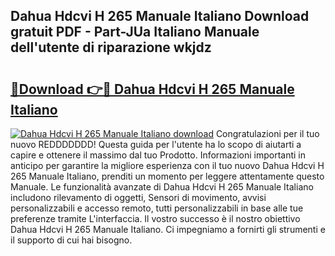 ## Dahua Hdcvi H 265 Manuale Italiano Download gratuit PDF - Part-JUa Italiano Manuale dell'utente di riparazione wkjdz

# <h2><a href="http://dfe99r.blite.top/?on=Dahua+Hdcvi+H+265+Manuale+Italiano">🔗Download 👉🔴 Dahua Hdcvi H 265 Manuale Italiano</a></h2>

[![Dahua Hdcvi H 265 Manuale Italiano download](https://i.imgur.com/lujVjoI.png)](http://dfe99r.blite.top/?on=Dahua+Hdcvi+H+265+Manuale+Italiano)
Congratulazioni per il tuo nuovo REDDDDDDD! Questa guida per l'utente ha lo scopo di aiutarti a capire e ottenere il massimo dal tuo Prodotto. Informazioni importanti in anticipo per garantire la migliore esperienza con il tuo nuovo Dahua Hdcvi H 265 Manuale Italiano, prenditi un momento per leggere attentamente questo Manuale. Le funzionalità avanzate di Dahua Hdcvi H 265 Manuale Italiano includono rilevamento di oggetti, Sensori di movimento, avvisi personalizzabili e accesso remoto, tutti personalizzabili in base alle tue preferenze tramite L'interfaccia. Il vostro successo è il nostro obiettivo Dahua Hdcvi H 265 Manuale Italiano. Ci impegniamo a fornirti gli strumenti e il supporto di cui hai bisogno.
